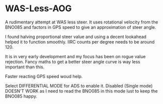 # WAS-Less-AOG

A rudimentary attempt at WAS less steer.
It uses rotational velocity from the BNO085 and factors in GPS speed to give an approximation of steer angle.

I found halving proportional steer value and using a decent lookahead helped it to function smoothly. 
IIRC counts per degree needs to be around 120.

It is in very early development and my focus has been on rogue value rejection.
Fancy maths to get a better steer angle curve is way less important than this.

Faster reacting GPS speed woud help.

Select DIFFERENTIAL MODE for ADS to enable it.
Disabled (Single mode) DOESN'T WORK as I need to read the BNO085 in this mode lust to keep the BNO085 happy.
